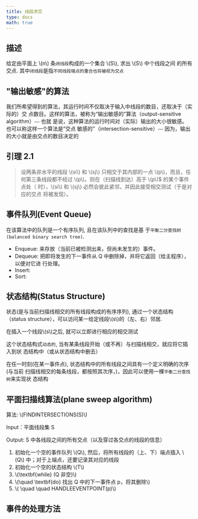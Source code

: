```yaml
---
title: 线段求交
type: docs
math: true
---
```


## 描述

给定由平面上 \\(n\\) 条`闭线段`构成的一个集合 \\(S\\), 求出 \\(S\\) 中个线段之间
的所有交点. 其中`闭线段`是指`不同线段端点的重合也将被视为交点`

## "输出敏感"的算法

我们所希望得到的算法，其运行时间不仅取决于输入中线段的数目，还取决于（实际的）交
点数目。这样的算法，被称为“输出敏感的”算法（output-sensitive algorithm）⎯⎯ 也就
是说，这种算法的运行时间对（实际）输出的大小很敏感。也可以称这样一个算法是“交点
敏感的”（intersection-sensitive）⎯⎯ 因为，输出的大小就是由交点的数目决定的

## 引理 2.1

> 设两条非水平的线段 \\(si\\) 和 \\(sj\\) 只相交于其内部的一点 \\(p\\)，而且，任
> 何第三条线段都不经过 \\(p\\)。则在（扫描线到达）高于 \\(p\\)$ 的某个事件点处（
> 时），\\(si\\) 和 \\(sj\\) 必然会彼此紧邻，并因此接受相交测试（于是对应的交点
> 将被发现）。

## 事件队列(Event Queue)

在该算法中的队列是一个有序队列, 且在该队列中的查找是基
于`平衡二分查找树(balanced binary search tree)`.

- Enqueue: 来存放（当前已被检测出来，但尚未发生的）事件。
- Dequeue: 把即将发生的下一事件从 Q 中删除掉，并将它返回（给主程序），以便对它进
  行处理。
- Insert:
- Sort:

## 状态结构(Status Structure)

状态(是与当前扫描线相交的所有线段构成的有序序列), 通过一个状态结构（status
structure），可以访问某一给定线段\\(s\\)的（左、右）邻居.

在插入一个线段\\(s\\)之后, 就可以立即进行相应的相交测试

这个状态结构式`动态的`, 当有某条线段开始（或不再）与扫描线相交，就应将它插入到状
态结构中（或从状态结构中删去）

在任一时刻(在某一事件点), 状态结构中的所有线段之间具有一个定义明确的次序(与当前
扫描线相交的每条线段，都按照其次序，)，因此可以使用一棵`平衡二分查找树`来实现状
态结构

## 平面扫描线算法(plane sweep algorithm)

算法: \\(FINDINTERSECTIONS(S)\\)

Input：平面线段集 S

Output: S 中各线段之间的所有交点（以及穿过各交点的线段的信息）

1. 初始化一个空的事件队列 \\(Q\\), 然后，将所有线段的（上、下）端点插入 \\(Q\\) 中；对于上端点，还要记录其对应的线段
2. 初始化一个空的状态结构 \\(T\\)
3. \\(\textbf{while} (Q 非空)\\)
4. \\(\quad \textbf{do} 找出 Q 中的下一事件点 p，将其删除\\)
5. \\( \quad \quad HANDLEEVENTPOINT(p)\\)

## 事件的处理方法

